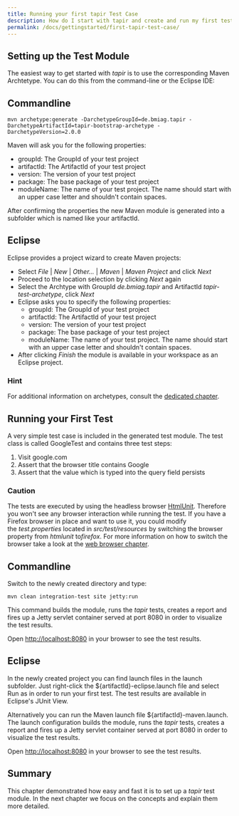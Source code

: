 ```yaml
---
title: Running your first tapir Test Case
description: How do I start with tapir and create and run my first test case?
permalink: /docs/gettingstarted/first-tapir-test-case/
---
```


## Setting up the Test Module

The easiest way to get started with <i>tapir</i> is to use the corresponding
Maven Archtetype. You can do this from the command-line or the Eclipse
IDE:

## Commandline

``` text
mvn archetype:generate -DarchetypeGroupId=de.bmiag.tapir -DarchetypeArtifactId=tapir-bootstrap-archetype -DarchetypeVersion=2.0.0
```

Maven will ask you for the following properties:

-   groupId: The GroupId of your test project
-   artifactId: The ArtifactId of your test project
-   version: The version of your test project
-   package: The base package of your test project
-   moduleName: The name of your test project. The name should start
    with an upper case letter and shouldn't contain spaces.

After confirming the properties the new Maven module is generated into a
subfolder which is named like your artifactId.

## Eclipse

Eclipse provides a project wizard to create Maven projects:

-   Select *File* \| <i>New</i> \| <i>Other...</i> \| <i>Maven</i> \| <i>Maven Project</i> and click
    <i>Next</i>
-   Proceed to the location selection by clicking *Next* again
-   Select the Archtype with GroupId *de.bmiag.tapir* and ArtifactId
    *tapir-test-archetype*, click *Next*
-   Eclipse asks you to specify the following properties:
    -   groupId: The GroupId of your test project
    -   artifactId: The ArtifactId of your test project
    -   version: The version of your test project
    -   package: The base package of your test project
    -   moduleName: The name of your test project. The name should start
        with an upper case letter and shouldn't contain spaces.
-   After clicking *Finish* the module is available in your workspace as
    an Eclipse project.

<div class="panel panel-info">
  <div class="panel-heading">
    <h3 class="panel-title"><span class="fa fa-info-circle"></span> Hint</h3>
  </div>
  <div class="panel-body">
  For additional information on archetypes, consult the <a href="{{ "/docs/usingtapir/archetypes/" | prepend: site.baseurl }}">dedicated
  chapter</a>.
  </div>
</div>

## Running your First Test

A very simple test case is included in the generated test module. The
test class is called GoogleTest and contains three test steps:

1.  Visit google.com
2.  Assert that the browser title contains Google
3.  Assert that the value which is typed into the query field persists  

<div class="panel panel-warning">
  <div class="panel-heading">
    <h3 class="panel-title"><span class="fa fa-warning"></span> Caution</h3>
  </div>
  <div class="panel-body">
  The tests are executed by using the headless
  browser <a href="http://htmlunit.sourceforge.net/">HtmlUnit</a>. Therefore you
  won't see any browser interaction while running the test. If you have a
  Firefox browser in place and want to use it, you could modify
  the <i>test.properties</i> located in <i>src/test/resources</i> by switching the
  browser property from <i>htmlunit</i> to<i>firefox</i>. For more information on
  how to switch the browser take a look at the <a href="{{ "/docs/selenium/browser/" | prepend: site.baseurl }}">web browser chapter</a>.
  </div>
</div>



## Commandline

Switch to the newly created directory and type:

``` text
mvn clean integration-test site jetty:run
```

This command builds the module, runs the <i>tapir</i> tests, creates a report
and fires up a Jetty servlet container served at port 8080 in order to
visualize the test results.

Open <http://localhost:8080> in your browser to see the test results.

## Eclipse

In the newly created project you can find launch files in the launch
subfolder. Just right-click the $\{artifactId\}-eclipse.launch file
and select Run as in order to run your first test. The test results are
available in Eclipse's JUnit View.

Alternatively you can run the Maven launch
file $\{artifactId\}-maven.launch. The launch configuration builds the
module, runs the <i>tapir</i> tests, creates a report and fires up a Jetty
servlet container served at port 8080 in order to visualize the test
results.

Open [http://localhost:8080](http://localhost:8080/) in your browser to
see the test results.

## Summary

This chapter demonstrated how easy and fast it is to set up a <i>tapir</i> test
module. In the next chapter we focus on the concepts and explain them
more detailed.

